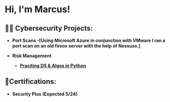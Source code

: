 <h1>Hi, I'm Marcus!
<h2>👨‍💻 Cybersecurity Projects:</h2>

- <b>Port Scans<b>
  -[Using Microsoft Azure in conjunction with VMware I ran a port scan on an old fireox server with the help of Nessuss.]

- <b>Risk Management</b>
  - [Praciting DS & Algos in Python](https://github.com/joshmadakor1/Algorithms-Practice)
 
<h2>📃Certifications:</h2>

  - <b>Security Plus (Expected 5/24)<b>


